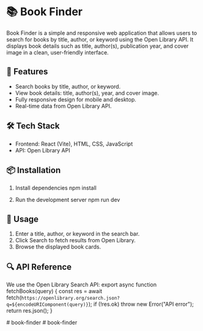 # 📚 Book Finder

Book Finder is a simple and responsive web application that allows users to search for books by title, author, or keyword using the Open Library API. It displays book details such as title, author(s), publication year, and cover image in a clean, user-friendly interface.

## 🚀 Features
- Search books by title, author, or keyword.
- View book details: title, author(s), year, and cover image.
- Fully responsive design for mobile and desktop.
- Real-time data from Open Library API.

## 🛠️ Tech Stack
- Frontend: React (Vite), HTML, CSS, JavaScript
- API: Open Library API

## 📦 Installation


1. Install dependencies
   npm install

2. Run the development server
   npm run dev

## 📄 Usage
1. Enter a title, author, or keyword in the search bar.
2. Click Search to fetch results from Open Library.
3. Browse the displayed book cards.

## 🔍 API Reference
We use the Open Library Search API:
export async function fetchBooks(query) {
  const res = await fetch(`https://openlibrary.org/search.json?q=${encodeURIComponent(query)}`);
  if (!res.ok) throw new Error("API error");
  return res.json();
}

#   b o o k - f i n d e r 
 
 #   b o o k - f i n d e r 
 
 
